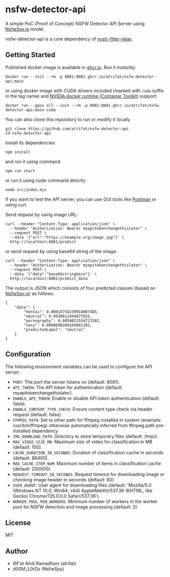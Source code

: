 # nsfw-detector-api

A simple PoC (Proof of Concept) NSFW Detector API Server using [NsfwSpy.js](https://github.com/NsfwSpy/NsfwSpy.js) model.

nsfw-detector-api is a core dependency of [nostr-filter-relay](https://github.com/atrifat/nostr-filter-relay).

## Getting Started

Published docker image is available in [ghcr.io](https://github.com/atrifat/nsfw-detector-api/pkgs/container/nsfw-detector-api).
Run it instantly:

```
docker run --init --rm -p 8081:8081 ghcr.io/atrifat/nsfw-detector-api:main
```

or using docker image with CUDA drivers included (marked with `cuda` suffix in the tag name) and [NVIDIA docker runtime (Container Toolkit)](https://github.com/NVIDIA/nvidia-container-toolkit) support:

```
docker run --gpus all --init --rm -p 8081:8081 ghcr.io/atrifat/nsfw-detector-api:main-cuda
```

You can also clone this repository to run or modify it locally

```
git clone https://github.com/atrifat/nsfw-detector-api
cd nsfw-detector-api
```

install its dependencies

```
npm install
```

and run it using command

```
npm run start
```

or run it using node command directly

```
node src/index.mjs
```

If you want to test the API server, you can use GUI tools like [Postman](https://www.postman.com/) or using curl.

Send request by using image URL:

```
curl --header "Content-Type: application/json" \
  --header "Authorization: Bearer myapitokenchangethislater" \
  --request POST \
  --data '{"url":"https://example.org/image.jpg"}' \
  http://localhost:8081/predict
```

or send request by using base64 string of the image:

```
curl --header "Content-Type: application/json" \
  --header "Authorization: Bearer myapitokenchangethislater" \
  --request POST \
  --data '{"data":"base64stringhere"}' \
  http://localhost:8081/predict_data
```

The output is JSON which consists of four predicted classes (based on [NsfwSpy.js](https://github.com/NsfwSpy/NsfwSpy.js)) as follows:

```
{
    "data": {
        "hentai": 0.00016754239914007485,
        "neutral": 0.9930612444877625,
        "pornography": 0.0058021554723382,
        "sexy": 0.0009690204169601202,
        "predictedLabel": "neutral"
    }
}
```

## Configuration

The following environment variables can be used to configure the API server:

*   `PORT`: The port the server listens on (default: 8081).
*   `API_TOKEN`: The API token for authentication (default: myapitokenchangethislater).
*   `ENABLE_API_TOKEN`: Enable or disable API token authentication (default: false).
*   `ENABLE_CONTENT_TYPE_CHECK`: Ensure content type check via header request (default: false).
*   `FFMPEG_PATH`: Set to other path for ffmpeg installed in system (example: /usr/bin/ffmpeg) otherwise automatically inferred from ffmpeg.path pre-installed dependency
*   `IMG_DOWNLOAD_PATH`: Directory to store temporary files (default: /tmp/).
*   `MAX_VIDEO_SIZE_MB`: Maximum size of video for classification in MB (default: 100).
*   `CACHE_DURATION_IN_SECONDS`: Duration of classification cache in seconds (default: 86400).
*   `MAX_CACHE_ITEM_NUM`: Maximum number of items in classification cache (default: 200000).
*   `REQUEST_TIMEOUT_IN_SECONDS`: Request timeout for downloading image or checking image header in seconds (default: 60).
*   `USER_AGENT`: User agent for downloading files (default: 'Mozilla/5.0 (Windows NT 10.0; Win64; x64) AppleWebKit/537.36 (KHTML, like Gecko) Chrome/135.0.0.0 Safari/537.36').
*   `WORKER_POOL_MIN_WORKERS`: Minimum number of workers in the worker pool for NSFW detection and image processing (default: 2).

## License

MIT

## Author

- Rif'at Ahdi Ramadhani (atrifat)
- d00M_L0rDz (NsfwSpy)
